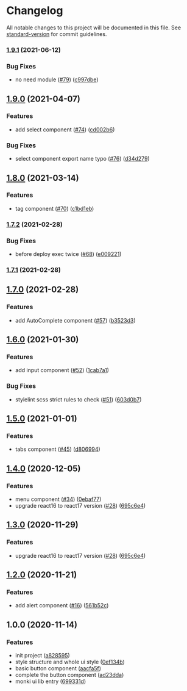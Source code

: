 # Changelog

All notable changes to this project will be documented in this file. See [standard-version](https://github.com/conventional-changelog/standard-version) for commit guidelines.

### [1.9.1](https://github.com/Jacky-Summer/monki-ui/compare/v1.9.0...v1.9.1) (2021-06-12)

### Bug Fixes

- no need module ([#79](https://github.com/Jacky-Summer/monki-ui/issues/79)) ([c997dbe](https://github.com/Jacky-Summer/monki-ui/commit/c997dbe514feb0e082dc330c3e51c26df490d820))

## [1.9.0](https://github.com/Jacky-Summer/monki-ui/compare/v1.8.0...v1.9.0) (2021-04-07)

### Features

- add select component ([#74](https://github.com/Jacky-Summer/monki-ui/issues/74)) ([cd002b6](https://github.com/Jacky-Summer/monki-ui/commit/cd002b6d2146ab6434f02c1515c01440e8e99aa2))

### Bug Fixes

- select component export name typo ([#76](https://github.com/Jacky-Summer/monki-ui/issues/76)) ([d34d279](https://github.com/Jacky-Summer/monki-ui/commit/d34d2799ea9ee939e05dce89bbf7caeb1812c1f2))

## [1.8.0](https://github.com/Jacky-Summer/monki-ui/compare/v1.7.2...v1.8.0) (2021-03-14)

### Features

- tag component ([#70](https://github.com/Jacky-Summer/monki-ui/issues/70)) ([c1bd1eb](https://github.com/Jacky-Summer/monki-ui/commit/c1bd1ebcddea4b525df8dfef4659517ee2ee03b7))

### [1.7.2](https://github.com/Jacky-Summer/monki-ui/compare/v1.7.1...v1.7.2) (2021-02-28)

### Bug Fixes

- before deploy exec twice ([#68](https://github.com/Jacky-Summer/monki-ui/issues/68)) ([e009221](https://github.com/Jacky-Summer/monki-ui/commit/e00922158a4e223b34e69b039d2dbc149e55c7b6))

### [1.7.1](https://github.com/Jacky-Summer/monki-ui/compare/v1.7.0...v1.7.1) (2021-02-28)

## [1.7.0](https://github.com/Jacky-Summer/monki-ui/compare/v1.6.0...v1.7.0) (2021-02-28)

### Features

- add AutoComplete component ([#57](https://github.com/Jacky-Summer/monki-ui/issues/57)) ([b3523d3](https://github.com/Jacky-Summer/monki-ui/commit/b3523d38303411bbb86d5fc5b0ea9c381470a01a))

## [1.6.0](https://github.com/Jacky-Summer/monki-ui/compare/v1.5.0...v1.6.0) (2021-01-30)

### Features

- add input component ([#52](https://github.com/Jacky-Summer/monki-ui/issues/52)) ([1cab7a1](https://github.com/Jacky-Summer/monki-ui/commit/1cab7a1d5b4708f5b1e55dfd2b8c78a74efff480))

### Bug Fixes

- stylelint scss strict rules to check ([#51](https://github.com/Jacky-Summer/monki-ui/issues/51)) ([603d0b7](https://github.com/Jacky-Summer/monki-ui/commit/603d0b7a81c391c988d0eb1c7136fd0f8f113c98))

## [1.5.0](https://github.com/Jacky-Summer/monki-ui/compare/v1.4.0...v1.5.0) (2021-01-01)

### Features

- tabs component ([#45](https://github.com/Jacky-Summer/monki-ui/issues/45)) ([d806994](https://github.com/Jacky-Summer/monki-ui/commit/d806994daa07afc50cb2d926033c183d0f253ff8))

## [1.4.0](https://github.com/Jacky-Summer/monki-ui/compare/v1.2.0...v1.4.0) (2020-12-05)

### Features

- menu component ([#34](https://github.com/Jacky-Summer/monki-ui/issues/34)) ([0ebaf77](https://github.com/Jacky-Summer/monki-ui/commit/0ebaf77d6402eab075e61a3f06984b052042c24a))
- upgrade react16 to react17 version ([#28](https://github.com/Jacky-Summer/monki-ui/issues/28)) ([695c6e4](https://github.com/Jacky-Summer/monki-ui/commit/695c6e4c8d3d7036ceae2683dd52a487cc36eeb9))

## [1.3.0](https://github.com/Jacky-Summer/monki-ui/compare/v1.2.0...v1.3.0) (2020-11-29)

### Features

- upgrade react16 to react17 version ([#28](https://github.com/Jacky-Summer/monki-ui/issues/28)) ([695c6e4](https://github.com/Jacky-Summer/monki-ui/commit/695c6e4c8d3d7036ceae2683dd52a487cc36eeb9))

## [1.2.0](https://github.com/Jacky-Summer/monki-ui/compare/v1.0.0...v1.1.0) (2020-11-21)

### Features

- add alert component ([#16](https://github.com/Jacky-Summer/monki-ui/issues/16)) ([561b52c](https://github.com/Jacky-Summer/monki-ui/commit/561b52cc1e4c13519e9651c477c9a6224bd39afd))

## 1.0.0 (2020-11-14)

### Features

- init project ([a828595](https://github.com/Jacky-Summer/monki-ui/commit/a828595a7124ff585062957035e17c35a8b903d4))
- style structure and whole ui style ([0ef134b](https://github.com/Jacky-Summer/monki-ui/commit/0ef134b3ce9943b57fd09eab3c7ba47c01f6ead5))
- basic button component ([aacfa5f](https://github.com/Jacky-Summer/monki-ui/commit/aacfa5f078e4b74a18fb99a9dfe7a9259d6afa30))
- complete the button component ([ad23dda](https://github.com/Jacky-Summer/monki-ui/commit/ad23dda6e26617f5a69dc35f4348bc2841d4d4d1))
- monki ui lib entry ([699331d](https://github.com/Jacky-Summer/monki-ui/commit/699331d204b637f1cdc395a619af4738ae09f1e5))
